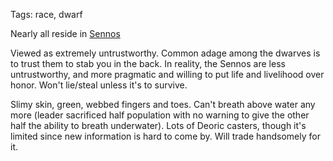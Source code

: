Tags: race, dwarf

Nearly all reside in [Sennos](Sennos)

Viewed as extremely untrustworthy. Common adage among the dwarves is to trust them to stab you in the back. In reality, the Sennos are less untrustworthy, and more pragmatic and willing to put life and livelihood over honor. Won't lie/steal unless it's to survive. 

Slimy skin, green, webbed fingers and toes. Can't breath above water any more (leader sacrificed half population with no warning to give the other half the ability to breath underwater). Lots of Deoric casters, though it's limited since new information is hard to come by. Will trade handsomely for it.